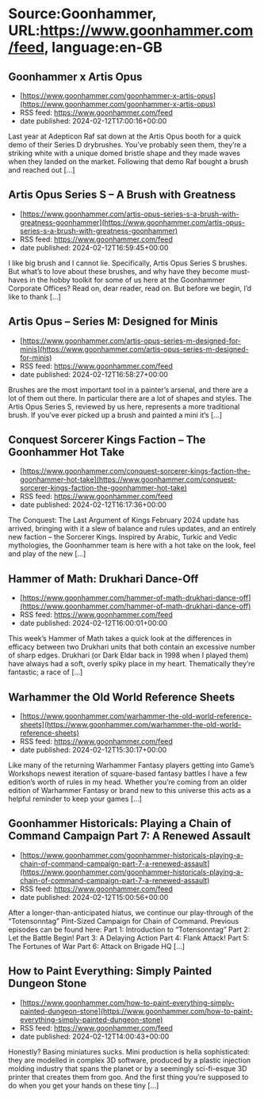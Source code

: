 # Source:Goonhammer, URL:https://www.goonhammer.com/feed, language:en-GB

## Goonhammer x Artis Opus
 - [https://www.goonhammer.com/goonhammer-x-artis-opus](https://www.goonhammer.com/goonhammer-x-artis-opus)
 - RSS feed: https://www.goonhammer.com/feed
 - date published: 2024-02-12T17:00:16+00:00

Last year at Adepticon Raf sat down at the Artis Opus booth for a quick demo of their Series D drybrushes. You&#8217;ve probably seen them, they&#8217;re a striking white with a unique domed bristle shape and they made waves when they landed on the market. Following that demo Raf bought a brush and reached out [&#8230;]

## Artis Opus Series S – A Brush with Greatness
 - [https://www.goonhammer.com/artis-opus-series-s-a-brush-with-greatness-goonhammer](https://www.goonhammer.com/artis-opus-series-s-a-brush-with-greatness-goonhammer)
 - RSS feed: https://www.goonhammer.com/feed
 - date published: 2024-02-12T16:59:45+00:00

I like big brush and I cannot lie. Specifically, Artis Opus Series S brushes. But what&#8217;s to love about these brushes, and why have they become must-haves in the hobby toolkit for some of us here at the Goonhammer Corporate Offices? Read on, dear reader, read on. But before we begin, I&#8217;d like to thank [&#8230;]

## Artis Opus – Series M: Designed for Minis
 - [https://www.goonhammer.com/artis-opus-series-m-designed-for-minis](https://www.goonhammer.com/artis-opus-series-m-designed-for-minis)
 - RSS feed: https://www.goonhammer.com/feed
 - date published: 2024-02-12T16:58:27+00:00

Brushes are the most important tool in a painter&#8217;s arsenal, and there are a lot of them out there. In particular there are a lot of shapes and styles. The Artis Opus Series S, reviewed by us here, represents a more traditional brush. If you&#8217;ve ever picked up a brush and painted a mini it&#8217;s [&#8230;]

## Conquest Sorcerer Kings Faction – The Goonhammer Hot Take
 - [https://www.goonhammer.com/conquest-sorcerer-kings-faction-the-goonhammer-hot-take](https://www.goonhammer.com/conquest-sorcerer-kings-faction-the-goonhammer-hot-take)
 - RSS feed: https://www.goonhammer.com/feed
 - date published: 2024-02-12T16:17:36+00:00

The Conquest: The Last Argument of Kings February 2024 update has arrived, bringing with it a slew of balance and rules updates, and an entirely new faction &#8211; the Sorcerer Kings. Inspired by Arabic, Turkic and Vedic mythologies, the Goonhammer team is here with a hot take on the look, feel and play of the new [&#8230;]

## Hammer of Math: Drukhari Dance-Off
 - [https://www.goonhammer.com/hammer-of-math-drukhari-dance-off](https://www.goonhammer.com/hammer-of-math-drukhari-dance-off)
 - RSS feed: https://www.goonhammer.com/feed
 - date published: 2024-02-12T16:00:01+00:00

This week&#8217;s Hammer of Math takes a quick look at the differences in efficacy between two Drukhari units that both contain an excessive number of sharp edges. Drukhari (or Dark Eldar back in 1998 when I played them) have always had a soft, overly spiky place in my heart. Thematically they&#8217;re fantastic; a race of [&#8230;]

## Warhammer the Old World Reference Sheets
 - [https://www.goonhammer.com/warhammer-the-old-world-reference-sheets](https://www.goonhammer.com/warhammer-the-old-world-reference-sheets)
 - RSS feed: https://www.goonhammer.com/feed
 - date published: 2024-02-12T15:30:17+00:00

Like many of the returning Warhammer Fantasy players getting into Game&#8217;s Workshops newest iteration of square-based fantasy battles I have a few edition&#8217;s worth of rules in my head. Whether you&#8217;re coming from an older edition of Warhammer Fantasy or brand new to this universe this acts as a helpful reminder to keep your games [&#8230;]

## Goonhammer Historicals: Playing a Chain of Command Campaign Part 7: A Renewed Assault
 - [https://www.goonhammer.com/goonhammer-historicals-playing-a-chain-of-command-campaign-part-7-a-renewed-assault](https://www.goonhammer.com/goonhammer-historicals-playing-a-chain-of-command-campaign-part-7-a-renewed-assault)
 - RSS feed: https://www.goonhammer.com/feed
 - date published: 2024-02-12T15:00:56+00:00

After a longer-than-anticipated hiatus, we continue our play-through of the “Totensonntag” Pint-Sized Campaign for Chain of Command. Previous episodes can be found here: Part 1: Introduction to “Totensonntag” Part 2: Let the Battle Begin! Part 3: A Delaying Action Part 4: Flank Attack! Part 5: The Fortunes of War Part 6: Attack on Brigade HQ [&#8230;]

## How to Paint Everything: Simply Painted Dungeon Stone
 - [https://www.goonhammer.com/how-to-paint-everything-simply-painted-dungeon-stone](https://www.goonhammer.com/how-to-paint-everything-simply-painted-dungeon-stone)
 - RSS feed: https://www.goonhammer.com/feed
 - date published: 2024-02-12T14:00:43+00:00

Honestly? Basing miniatures sucks. Mini production is hella sophisticated: they are modelled in complex 3D software, produced by a plastic injection molding industry that spans the planet or by a seemingly sci-fi-esque 3D printer that creates them from goo. And the first thing you&#8217;re supposed to do when you get your hands on these tiny [&#8230;]

